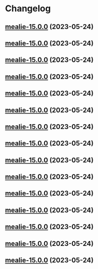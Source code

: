 # Changelog



## [mealie-15.0.0](https://github.com/truecharts/charts/compare/mealie-14.0.22...mealie-15.0.0) (2023-05-24)




## [mealie-15.0.0](https://github.com/truecharts/charts/compare/mealie-14.0.22...mealie-15.0.0) (2023-05-24)




## [mealie-15.0.0](https://github.com/truecharts/charts/compare/mealie-14.0.22...mealie-15.0.0) (2023-05-24)




## [mealie-15.0.0](https://github.com/truecharts/charts/compare/mealie-14.0.22...mealie-15.0.0) (2023-05-24)




## [mealie-15.0.0](https://github.com/truecharts/charts/compare/mealie-14.0.22...mealie-15.0.0) (2023-05-24)




## [mealie-15.0.0](https://github.com/truecharts/charts/compare/mealie-14.0.22...mealie-15.0.0) (2023-05-24)




## [mealie-15.0.0](https://github.com/truecharts/charts/compare/mealie-14.0.22...mealie-15.0.0) (2023-05-24)




## [mealie-15.0.0](https://github.com/truecharts/charts/compare/mealie-14.0.22...mealie-15.0.0) (2023-05-24)




## [mealie-15.0.0](https://github.com/truecharts/charts/compare/mealie-14.0.22...mealie-15.0.0) (2023-05-24)




## [mealie-15.0.0](https://github.com/truecharts/charts/compare/mealie-14.0.22...mealie-15.0.0) (2023-05-24)




## [mealie-15.0.0](https://github.com/truecharts/charts/compare/mealie-14.0.22...mealie-15.0.0) (2023-05-24)




## [mealie-15.0.0](https://github.com/truecharts/charts/compare/mealie-14.0.22...mealie-15.0.0) (2023-05-24)




## [mealie-15.0.0](https://github.com/truecharts/charts/compare/mealie-14.0.22...mealie-15.0.0) (2023-05-24)




## [mealie-15.0.0](https://github.com/truecharts/charts/compare/mealie-14.0.22...mealie-15.0.0) (2023-05-24)




## [mealie-15.0.0](https://github.com/truecharts/charts/compare/mealie-14.0.22...mealie-15.0.0) (2023-05-24)

